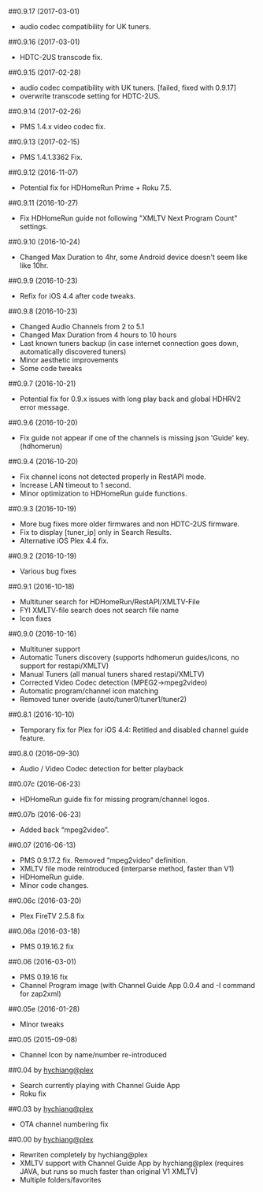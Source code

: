 ##0.9.17 (2017-03-01)
- audio codec compatibility for UK tuners.

##0.9.16 (2017-03-01)
- HDTC-2US transcode fix.

##0.9.15 (2017-02-28)
- audio codec compatibility with UK tuners. [failed, fixed with 0.9.17]
- overwrite transcode setting for HDTC-2US.

##0.9.14 (2017-02-26)
- PMS 1.4.x video codec fix.

##0.9.13 (2017-02-15)
- PMS 1.4.1.3362 Fix.

##0.9.12 (2016-11-07)
- Potential fix for HDHomeRun Prime + Roku 7.5.

##0.9.11 (2016-10-27)
- Fix HDHomeRun guide not following "XMLTV Next Program Count" settings. 

##0.9.10 (2016-10-24)
- Changed Max Duration to 4hr, some Android device doesn't seem like like 10hr. 

##0.9.9 (2016-10-23)
- Refix for iOS 4.4 after code tweaks. 

##0.9.8 (2016-10-23)
- Changed Audio Channels from 2 to 5.1
- Changed Max Duration from 4 hours to 10 hours
- Last known tuners backup (in case internet connection goes down, automatically discovered tuners)
- Minor aesthetic improvements
- Some code tweaks

##0.9.7 (2016-10-21)
- Potential fix for 0.9.x issues with long play back and global HDHRV2 error message.

##0.9.6 (2016-10-20)
- Fix guide not appear if one of the channels is missing json 'Guide' key. (hdhomerun)

##0.9.4 (2016-10-20)
- Fix channel icons not detected properly in RestAPI mode.
- Increase LAN timeout to 1 second.
- Minor optimization to HDHomeRun guide functions.

##0.9.3 (2016-10-19)
- More bug fixes more older firmwares and non HDTC-2US firmware.
- Fix to display [tuner_ip] only in Search Results.
- Alternative iOS Plex 4.4 fix.

##0.9.2 (2016-10-19)
- Various bug fixes

##0.9.1 (2016-10-18)
- Multituner search for HDHomeRun/RestAPI/XMLTV-File
- FYI XMLTV-file search does not search file name
- Icon fixes

##0.9.0 (2016-10-16)
- Multituner support
- Automatic Tuners discovery (supports hdhomerun guides/icons, no support for restapi/XMLTV)
- Manual Tuners (all manual tuners shared restapi/XMLTV)
- Corrected Video Codec detection (MPEG2->mpeg2video)
- Automatic program/channel icon matching
- Removed tuner overide (auto/tuner0/tuner1/tuner2)

##0.8.1 (2016-10-10)
- Temporary fix for Plex for iOS 4.4: Retitled and disabled channel guide feature.

##0.8.0 (2016-09-30)
- Audio / Video Codec detection for better playback

##0.07c (2016-06-23)
- HDHomeRun guide fix for missing program/channel logos.

##0.07b (2016-06-23)
- Added back “mpeg2video”.

##0.07 (2016-06-13)
- PMS 0.9.17.2 fix. Removed “mpeg2video” definition.
- XMLTV file mode reintroduced (interparse method, faster than V1)
- HDHomeRun guide.
- Minor code changes.

##0.06c (2016-03-20)
- Plex FireTV 2.5.8 fix

##0.06a (2016-03-18)
- PMS 0.19.16.2 fix

##0.06 (2016-03-01)
- PMS 0.19.16 fix
- Channel Program image (with Channel Guide App 0.0.4 and -I command for zap2xml)

##0.05e (2016-01-28)
- Minor tweaks

##0.05 (2015-09-08)
- Channel Icon by name/number re-introduced

##0.04 by [hychiang@plex](https://forums.plex.tv/profile/hychiang)
- Search currently playing with Channel Guide App
- Roku fix

##0.03 by [hychiang@plex](https://forums.plex.tv/profile/hychiang)
- OTA channel numbering fix

##0.00 by [hychiang@plex](https://forums.plex.tv/profile/hychiang)
- Rewriten completely by hychiang@plex
- XMLTV support with Channel Guide App by hychiang@plex (requires JAVA, but runs so much faster than original V1 XMLTV)
- Multiple folders/favorites














